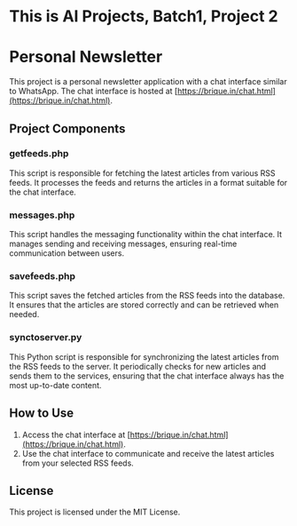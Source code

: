 # This is AI Projects, Batch1, Project 2

# Personal Newsletter

This project is a personal newsletter application with a chat interface similar to WhatsApp. The chat interface is hosted at [https://brique.in/chat.html](https://brique.in/chat.html).

## Project Components

### getfeeds.php
This script is responsible for fetching the latest articles from various RSS feeds. It processes the feeds and returns the articles in a format suitable for the chat interface.

### messages.php
This script handles the messaging functionality within the chat interface. It manages sending and receiving messages, ensuring real-time communication between users.

### savefeeds.php
This script saves the fetched articles from the RSS feeds into the database. It ensures that the articles are stored correctly and can be retrieved when needed.

### synctoserver.py
This Python script is responsible for synchronizing the latest articles from the RSS feeds to the server. It periodically checks for new articles and sends them to the services, ensuring that the chat interface always has the most up-to-date content.

## How to Use
1. Access the chat interface at [https://brique.in/chat.html](https://brique.in/chat.html).
2. Use the chat interface to communicate and receive the latest articles from your selected RSS feeds.

## License
This project is licensed under the MIT License.
